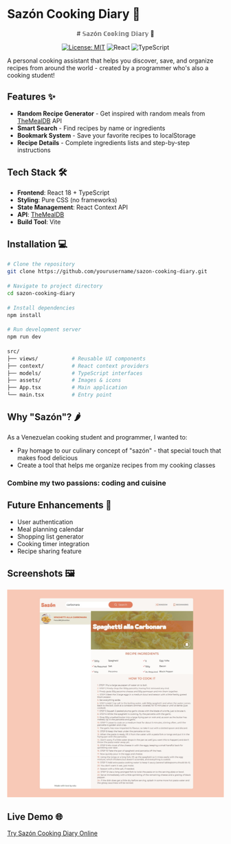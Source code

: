# Sazón Cooking Diary 🍲

<div align="center">
<!--   <img src="public/logo.png" alt="Sazón Logo" width="200"/> -->
  # 𝕊𝕒𝕫ó𝕟 ℂ𝕠𝕠𝕜𝕚𝕟𝕘 𝔻𝕚𝕒𝕣𝕪 🍲
  
  [![License: MIT](https://img.shields.io/badge/License-MIT-yellow.svg)](https://opensource.org/licenses/MIT)
  ![React](https://img.shields.io/badge/React-18.2.0-blue)
  ![TypeScript](https://img.shields.io/badge/TypeScript-5.0.0-blue)

</div>

A personal cooking assistant that helps you discover, save, and organize recipes from around the world - created by a programmer who's also a cooking student!

## Features ✨

- **Random Recipe Generator** - Get inspired with random meals from [TheMealDB](https://www.themealdb.com/) API
- **Smart Search** - Find recipes by name or ingredients
- **Bookmark System** - Save your favorite recipes to localStorage
- **Recipe Details** - Complete ingredients lists and step-by-step instructions

## Tech Stack 🛠️

- **Frontend**: React 18 + TypeScript
- **Styling**: Pure CSS (no frameworks)
- **State Management**: React Context API
- **API**: [TheMealDB](https://www.themealdb.com/)
- **Build Tool**: Vite

## Installation 💻

```bash
# Clone the repository
git clone https://github.com/yourusername/sazon-cooking-diary.git

# Navigate to project directory
cd sazon-cooking-diary

# Install dependencies
npm install

# Run development server
npm run dev

src/
├── views/           # Reusable UI components
├── context/         # React context providers
├── models/          # TypeScript interfaces
├── assets/          # Images & icons
├── App.tsx          # Main application
└── main.tsx         # Entry point
```

## Why "Sazón"? 🌶️
As a Venezuelan cooking student and programmer, I wanted to:
- Pay homage to our culinary concept of "sazón" - that special touch that makes food delicious
- Create a tool that helps me organize recipes from my cooking classes

### Combine my two passions: coding and cuisine

## Future Enhancements 🚀
- User authentication
- Meal planning calendar
- Shopping list generator
- Cooking timer integration
- Recipe sharing feature

## Screenshots 🖼️
![Home](public/screen.jpeg)

## Live Demo 🌐
[Try Sazón Cooking Diary Online](https://sazon-cooking-diary.netlify.app/)
